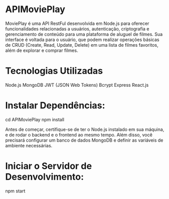 # APIMoviePlay
MoviePlay é uma API RestFul desenvolvida em Node.js para oferecer funcionalidades relacionadas a usuários, autenticação, criptografia e gerenciamento de conteúdo para uma plataforma de aluguel de filmes. 
Sua interface é voltada para o usuário, que podem realizar operações básicas de CRUD (Create, Read, Update, Delete) em uma lista de filmes favoritos, além de explorar e comprar filmes.

# Tecnologias Utilizadas
Node.js
MongoDB
JWT (JSON Web Tokens)
Bcrypt
Express
React.js

# Instalar Dependências:
cd APIMoviePlay
npm install

Antes de começar, certifique-se de ter o Node.js instalado em sua máquina, e de rodar o backend e o frontend ao mesmo tempo. Além disso, você precisará configurar um banco de dados MongoDB e definir as variáveis de ambiente necessárias.

# Iniciar o Servidor de Desenvolvimento:
npm start
